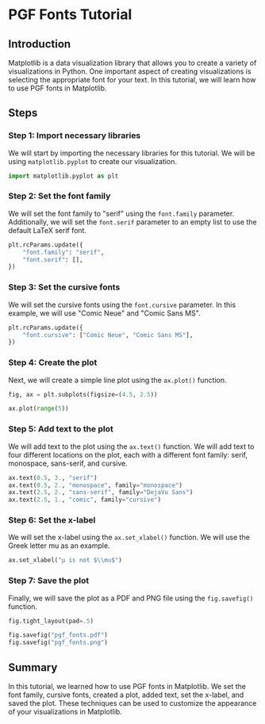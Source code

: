 # PGF Fonts Tutorial

## Introduction

Matplotlib is a data visualization library that allows you to create a variety of visualizations in Python. One important aspect of creating visualizations is selecting the appropriate font for your text. In this tutorial, we will learn how to use PGF fonts in Matplotlib.

## Steps

### Step 1: Import necessary libraries

We will start by importing the necessary libraries for this tutorial. We will be using `matplotlib.pyplot` to create our visualization.

```python
import matplotlib.pyplot as plt
```

### Step 2: Set the font family

We will set the font family to "serif" using the `font.family` parameter. Additionally, we will set the `font.serif` parameter to an empty list to use the default LaTeX serif font.

```python
plt.rcParams.update({
    "font.family": "serif",
    "font.serif": [],
})
```

### Step 3: Set the cursive fonts

We will set the cursive fonts using the `font.cursive` parameter. In this example, we will use "Comic Neue" and "Comic Sans MS".

```python
plt.rcParams.update({
    "font.cursive": ["Comic Neue", "Comic Sans MS"],
})
```

### Step 4: Create the plot

Next, we will create a simple line plot using the `ax.plot()` function.

```python
fig, ax = plt.subplots(figsize=(4.5, 2.5))

ax.plot(range(5))
```

### Step 5: Add text to the plot

We will add text to the plot using the `ax.text()` function. We will add text to four different locations on the plot, each with a different font family: serif, monospace, sans-serif, and cursive.

```python
ax.text(0.5, 3., "serif")
ax.text(0.5, 2., "monospace", family="monospace")
ax.text(2.5, 2., "sans-serif", family="DejaVu Sans")
ax.text(2.5, 1., "comic", family="cursive")
```

### Step 6: Set the x-label

We will set the x-label using the `ax.set_xlabel()` function. We will use the Greek letter mu as an example.

```python
ax.set_xlabel("µ is not $\\mu$")
```

### Step 7: Save the plot

Finally, we will save the plot as a PDF and PNG file using the `fig.savefig()` function.

```python
fig.tight_layout(pad=.5)

fig.savefig("pgf_fonts.pdf")
fig.savefig("pgf_fonts.png")
```

## Summary

In this tutorial, we learned how to use PGF fonts in Matplotlib. We set the font family, cursive fonts, created a plot, added text, set the x-label, and saved the plot. These techniques can be used to customize the appearance of your visualizations in Matplotlib.
